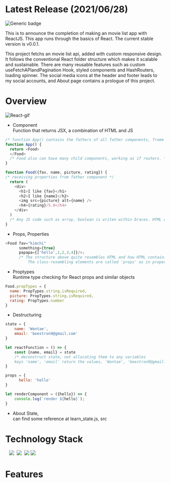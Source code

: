 # Latest Release (2021/06/28)

![Generic badge](https://img.shields.io/badge/build-passing-green.svg)

This is to announce the completion of making an movie list app with ReactJS. This app runs through the basics of React.
The current stable version is v0.0.1.

This project fetchs an movie list api, added with custom responsive design. It follows the conventional React folder structure which makes it scalable and sustainable. There are many reusable features such as custom useFetchAPIandPagination Hook, styled components and HashRouters, loading spinner. The social media icons at the header and footer leads to my social accounts, and About page contains a prologue of this project.



# Overview
![React-gif](https://user-images.githubusercontent.com/58083434/126056798-e5040fef-fc25-4235-a3ea-42ee52e04775.gif)

- Component<br>
Function that returns JSX, a combination of HTML and JS
``` js
/* function App() contains the fathers of all father components, frome which branches the whole application upwards */
function App() { 
  return <Food>
  </Food>
  /* Food also can have many child components, working as if routers. */
}

```

```js
function Food({fav, name, picture, rating}) {
/* receiving properties from father component */
  return (
    <div>
      <h1>I like {fav}</h1>
      <h2>I like {name}</h2>
      <img src={picture} alt={name} />
      <h4>{rating}/5.0</h4>
    </div>
  )
  /* Any JS code such as array, boolean is writen within braces. HTML code is writen without braces.*/
}
```

- Props, Properties
```js
<Food fav="kimchi" 
      something={true}
      papapa={['hello',1,2,3,4]}/>;
      /* The structure above quite resembles HTML and how HTML containing class is constructed. 
          The class-resembling elements are called 'props' as in properties. */
```
- Proptypes<br>
Runtime type checking for React props and similar objects<br>
```js
Food.propTypes = {
  name: PropTypes.string.isRequired,
  picture: PropTypes.string.isRequired,
  rating: PropTypes.number
} 
```

- Destructuring <br>
```js
state = {
    name: 'Wontae',
    email: 'beestron9@gmail.com'
}

let reactFunction = () => {
    const {name, email} = state
    /* deconstruct state, not allocating them to any variables 
    keys 'name', 'email' return the values, 'Wontae', 'beestron9@gmail.com'*/
}

props = {
      hello: 'hello'
}

let renderComponent = ({hello}) => {
    console.log(`render ${hello}`);
}

```
- About State, <br>
can find some reference at learn_state.js, src

# Technology Stack

&nbsp;&nbsp;
<img src="https://img.shields.io/badge/HTML5-E34F26?style=flat-square&logo=HTML5&logoColor=white"/></a>&nbsp;
<img src="https://img.shields.io/badge/CSS3-1572B6?style=flat-square&logo=CSS3&logoColor=white"/></a>&nbsp;
<img src="https://img.shields.io/badge/Javascript-F7DF1E?style=flat-square&logo=JavaScript&logoColor=white"/></a>
<img src="https://img.shields.io/badge/React-61DAFB?style=flat-square&logo=React&logoColor=white"/></a>

# Features
